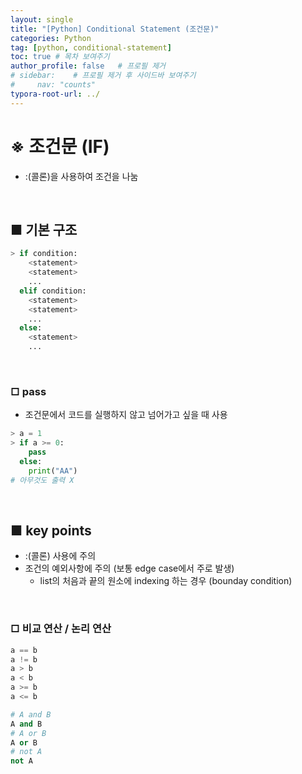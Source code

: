 ```yaml
---
layout: single
title: "[Python] Conditional Statement (조건문)"
categories: Python
tag: [python, conditional-statement]
toc: true # 목차 보여주기
author_profile: false   # 프로필 제거
# sidebar:    # 프로필 제거 후 사이드바 보여주기
#     nav: "counts"
typora-root-url: ../
---
```


# ※ 조건문 (IF)
- :(콜론)을 사용하여 조건을 나눔

<br>

## ■ 기본 구조

```py
> if condition:
    <statement>
    <statement>
    ...
  elif condition:
    <statement>
    <statement>
    ...
  else:
    <statement>
    ...
```

<br>

### □ pass
- 조건문에서 코드를 실행하지 않고 넘어가고 싶을 때 사용

```py
> a = 1
> if a >= 0:
    pass
  else:
    print("AA")
# 아무것도 출력 X
```

<br>

## ■ key points
- :(콜론) 사용에 주의
- 조건의 예외사항에 주의 (보통 edge case에서 주로 발생)
  - list의 처음과 끝의 원소에 indexing 하는 경우 (bounday condition)

<br>

### □ 비교 연산 / 논리 연산

```py
a == b
a != b
a > b
a < b
a >= b
a <= b

# A and B
A and B
# A or B
A or B
# not A
not A
```